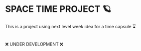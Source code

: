 # SPACE TIME PROJECT 🪐

This is a project using next level week idea for a time capsule ⌛ <br>
<br>
<br>
❌ UNDER DEVELOPMENT ❌

